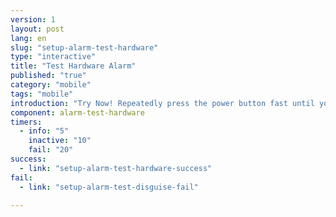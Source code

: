 ```yaml
---
version: 1
layout: post
lang: en
slug: "setup-alarm-test-hardware"
type: "interactive"
title: "Test Hardware Alarm"
published: "true"
category: "mobile"
tags: "mobile"
introduction: "Try Now! Repeatedly press the power button fast until you feel a vibration."
component: alarm-test-hardware
timers:
  - info: "5"
    inactive: "10"
    fail: "20"
success: 
  - link: "setup-alarm-test-hardware-success"
fail: 
  - link: "setup-alarm-test-disguise-fail"

---
```

